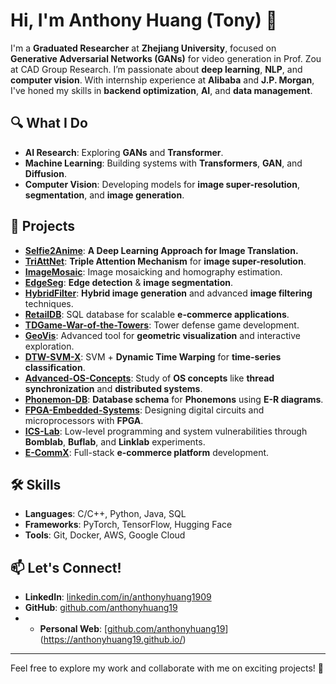 # Hi, I'm Anthony Huang (Tony) 👋

I'm a **Graduated Researcher** at **Zhejiang University**, focused on **Generative Adversarial Networks (GANs)** for video generation in Prof. Zou at CAD Group Research. I’m passionate about **deep learning**, **NLP**, and **computer vision**. With internship experience at **Alibaba** and **J.P. Morgan**, I've honed my skills in **backend optimization**, **AI**, and **data management**.

## 🔍 What I Do
- **AI Research**: Exploring **GANs** and **Transformer**.  
- **Machine Learning**: Building systems with **Transformers**, **GAN**, and **Diffusion**.  
- **Computer Vision**: Developing models for **image super-resolution**, **segmentation**, and **image generation**.

## 🚀 Projects
- **[Selfie2Anime](https://github.com/anthonyhuang19/Selfie2Anime)**: **A Deep Learning Approach for Image Translation.**
- **[TriAttNet](https://github.com/anthonyhuang19/TriAttNet)**: **Triple Attention Mechanism** for **image super-resolution**.  
- **[ImageMosaic](https://github.com/anthonyhuang19/ImageMosaic)**: Image mosaicking and homography estimation.  
- **[EdgeSeg](https://github.com/anthonyhuang19/EdgeSeg-Edge-Detection-and-Image-Segmentation)**: **Edge detection** & **image segmentation**.
- **[HybridFilter](https://github.com/anthonyhuang19/HybridFilter)**: **Hybrid image generation** and advanced **image filtering** techniques.  
- **[RetailDB](https://github.com/anthonyhuang19/RetailDB)**: SQL database for scalable **e-commerce applications**.  
- **[TDGame-War-of-the-Towers](https://github.com/anthonyhuang19/TDGame-War-of-the-Towers)**: Tower defense game development.  
- **[GeoVis](https://github.com/anthonyhuang19/GeoVis-Advanced-Geometric-Visualization-and-Drawing-Tool)**: Advanced tool for **geometric visualization** and interactive exploration.  
- **[DTW-SVM-X](https://github.com/anthonyhuang19/DTW-SVM-X)**: SVM + **Dynamic Time Warping** for **time-series classification**.  
- **[Advanced-OS-Concepts](https://github.com/anthonyhuang19/Advanced-OS-Concepts)**: Study of **OS concepts** like **thread synchronization** and **distributed systems**.  
- **[Phonemon-DB](https://github.com/anthonyhuang19/Phonemon-DB)**: **Database schema** for **Phonemons** using **E-R diagrams**.  
- **[FPGA-Embedded-Systems](https://github.com/anthonyhuang19/FPGA-Embedded-Systems)**: Designing digital circuits and microprocessors with **FPGA**.  
- **[ICS-Lab](https://github.com/anthonyhuang19/ICS-Lab)**: Low-level programming and system vulnerabilities through **Bomblab**, **Buflab**, and **Linklab** experiments.  
- **[E-CommX](https://github.com/anthonyhuang19/E-CommX)**: Full-stack **e-commerce platform** development.  

## 🛠 Skills
- **Languages**: C/C++, Python, Java, SQL  
- **Frameworks**: PyTorch, TensorFlow, Hugging Face  
- **Tools**: Git, Docker, AWS, Google Cloud  

## 📫 Let's Connect!
- **LinkedIn**: [linkedin.com/in/anthonyhuang1909](https://linkedin.com/in/anthonyhuang1909)  
- **GitHub**: [github.com/anthonyhuang19](https://github.com/anthonyhuang19)
- - **Personal Web**: [[github.com/anthonyhuang19](https://github.com/anthonyhuang19)](https://anthonyhuang19.github.io/)

---

Feel free to explore my work and collaborate with me on exciting projects! 🚀
